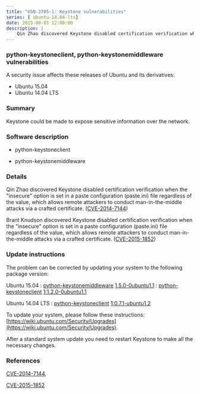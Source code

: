 ```yaml
---
title: "USN-2705-1: Keystone vulnerabilities"
series: [ ubuntu-14.04-lts]
date: 2015-08-05 12:00:00
description: |
    Qin Zhao discovered Keystone disabled certification verification when the &quot;insecure&quot; option is set in a paste configuration (paste.ini) file regardless of the value, which allows remote attackers to conduct man-in-the-middle attacks via a crafted certificate. ([CVE-2014-7144](http://people.ubuntu.com/~ubuntu-security/cve/CVE-2014-7144))
--- 
```

 
### python-keystoneclient, python-keystonemiddleware vulnerabilities

A security issue affects these releases of Ubuntu and its derivatives:

* Ubuntu 15.04
* Ubuntu 14.04 LTS

### Summary

Keystone could be made to expose sensitive information over the network.

### Software description

* python-keystoneclient 

* python-keystonemiddleware 

### Details

Qin Zhao discovered Keystone disabled certification verification when the &quot;insecure&quot; option is set in a paste configuration (paste.ini) file regardless of the value, which allows remote attackers to conduct man-in-the-middle attacks via a crafted certificate. ([CVE-2014-7144](http://people.ubuntu.com/~ubuntu-security/cve/CVE-2014-7144))

Brant Knudson discovered Keystone disabled certification verification when the &quot;insecure&quot; option is set in a paste configuration (paste.ini) file regardless of the value, which allows remote attackers to conduct man-in-the-middle attacks via a crafted certificate. ([CVE-2015-1852](http://people.ubuntu.com/~ubuntu-security/cve/CVE-2015-1852)) 

### Update instructions

The problem can be corrected by updating your system to the following package version:

Ubuntu 15.04
 : [python-keystonemiddleware](https://launchpad.net/ubuntu/+source/python-keystonemiddleware) <span> [1.5.0-0ubuntu1.1](https://launchpad.net/ubuntu/+source/python-keystonemiddleware/1.5.0-0ubuntu1.1) </span> 
 : [python-keystoneclient](https://launchpad.net/ubuntu/+source/python-keystoneclient) <span> [1:1.2.0-0ubuntu1.1](https://launchpad.net/ubuntu/+source/python-keystoneclient/1:1.2.0-0ubuntu1.1) </span> 

Ubuntu 14.04 LTS
 : [python-keystoneclient](https://launchpad.net/ubuntu/+source/python-keystoneclient) <span> [1:0.7.1-ubuntu1.2](https://launchpad.net/ubuntu/+source/python-keystoneclient/1:0.7.1-ubuntu1.2) </span> 

To update your system, please follow these instructions: [https://wiki.ubuntu.com/Security/Upgrades](https://wiki.ubuntu.com/Security/Upgrades).

After a standard system update you need to restart Keystone to make all the necessary changes. 

### References

 [CVE-2014-7144](http://people.ubuntu.com/~ubuntu-security/cve/CVE-2014-7144), 

 [CVE-2015-1852](http://people.ubuntu.com/~ubuntu-security/cve/CVE-2015-1852)
 
